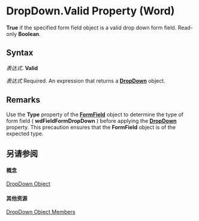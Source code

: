 
# DropDown.Valid Property (Word)

 **True** if the specified form field object is a valid drop down form field. Read-only **Boolean**.


## Syntax

 _表达式_. **Valid**

 _表达式_ Required. An expression that returns a **[DropDown](55233d61-d6d0-30f9-6825-ebbdbeb928b6.md)** object.


## Remarks

Use the  **Type** property of the **[FormField](c3c07344-06b2-fe86-6fcb-b9c63a991bcc.md)** object to determine the type of form field ( **wdFieldFormDropDown** ) before applying the **[DropDown](b0deeb54-cdff-7397-5fd0-e4decdcaf65e.md)** property. This precaution ensures that the **FormField** object is of the expected type.


## 另请参阅


#### 概念


[DropDown Object](55233d61-d6d0-30f9-6825-ebbdbeb928b6.md)
#### 其他资源


[DropDown Object Members](http://msdn.microsoft.com/library/2985a888-154b-3b79-ffdc-4f853e460ac3%28Office.15%29.aspx)